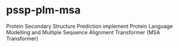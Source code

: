 # pssp-plm-msa
 Protein Secondary Structure Prediction implement Protein Language Modelling and Multiple Sequence Alignment Transformer (MSA Transformer)
